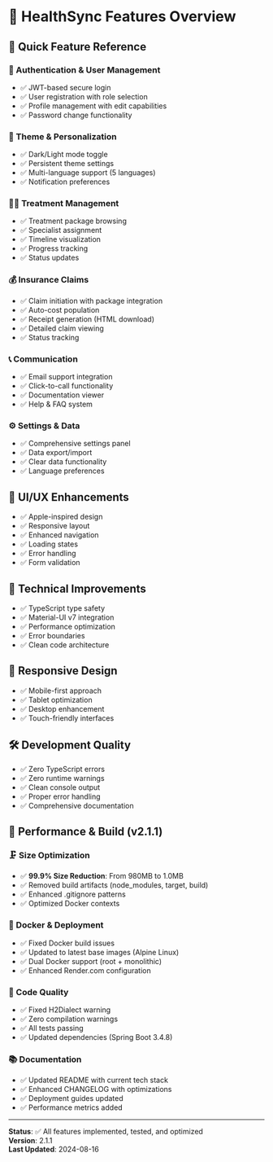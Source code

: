 # 🚀 HealthSync Features Overview

## 🎯 Quick Feature Reference

### 🔐 Authentication & User Management

- ✅ JWT-based secure login
- ✅ User registration with role selection
- ✅ Profile management with edit capabilities
- ✅ Password change functionality

### 🌙 Theme & Personalization

- ✅ Dark/Light mode toggle
- ✅ Persistent theme settings
- ✅ Multi-language support (5 languages)
- ✅ Notification preferences

### 👨‍⚕️ Treatment Management

- ✅ Treatment package browsing
- ✅ Specialist assignment
- ✅ Timeline visualization
- ✅ Progress tracking
- ✅ Status updates

### 💰 Insurance Claims

- ✅ Claim initiation with package integration
- ✅ Auto-cost population
- ✅ Receipt generation (HTML download)
- ✅ Detailed claim viewing
- ✅ Status tracking

### 📞 Communication

- ✅ Email support integration
- ✅ Click-to-call functionality
- ✅ Documentation viewer
- ✅ Help & FAQ system

### ⚙️ Settings & Data

- ✅ Comprehensive settings panel
- ✅ Data export/import
- ✅ Clear data functionality
- ✅ Language preferences

## 🎨 UI/UX Enhancements

- ✅ Apple-inspired design
- ✅ Responsive layout
- ✅ Enhanced navigation
- ✅ Loading states
- ✅ Error handling
- ✅ Form validation

## 🔧 Technical Improvements

- ✅ TypeScript type safety
- ✅ Material-UI v7 integration
- ✅ Performance optimization
- ✅ Error boundaries
- ✅ Clean code architecture

## 📱 Responsive Design

- ✅ Mobile-first approach
- ✅ Tablet optimization
- ✅ Desktop enhancement
- ✅ Touch-friendly interfaces

## 🛠️ Development Quality

- ✅ Zero TypeScript errors
- ✅ Zero runtime warnings
- ✅ Clean console output
- ✅ Proper error handling
- ✅ Comprehensive documentation

## 🚀 Performance & Build (v2.1.1)

### 🗜️ Size Optimization

- ✅ **99.9% Size Reduction**: From 980MB to 1.0MB
- ✅ Removed build artifacts (node_modules, target, build)
- ✅ Enhanced .gitignore patterns
- ✅ Optimized Docker contexts

### 🐳 Docker & Deployment

- ✅ Fixed Docker build issues
- ✅ Updated to latest base images (Alpine Linux)
- ✅ Dual Docker support (root + monolithic)
- ✅ Enhanced Render.com configuration

### 🔧 Code Quality

- ✅ Fixed H2Dialect warning
- ✅ Zero compilation warnings
- ✅ All tests passing
- ✅ Updated dependencies (Spring Boot 3.4.8)

### 📚 Documentation

- ✅ Updated README with current tech stack
- ✅ Enhanced CHANGELOG with optimizations
- ✅ Deployment guides updated
- ✅ Performance metrics added

---

**Status**: ✅ All features implemented, tested, and optimized  
**Version**: 2.1.1  
**Last Updated**: 2024-08-16  

